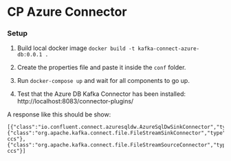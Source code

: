 # CP Azure Connector

### Setup

1) Build local docker image `docker build -t kafka-connect-azure-db:0.0.1 .`

2) Create the properties file and paste it inside the `conf` folder.

3) Run `docker-compose up` and wait for all components to go up.

4) Test that the Azure DB Kafka Connector has been installed: http://localhost:8083/connector-plugins/

A response like this should be show:

```
[{"class":"io.confluent.connect.azuresqldw.AzureSqlDwSinkConnector","type":"sink","version":"1.0.2"},{"class":"org.apache.kafka.connect.file.FileStreamSinkConnector","type":"sink","version":"5.3.1-ccs"},{"class":"org.apache.kafka.connect.file.FileStreamSourceConnector","type":"source","version":"5.3.1-ccs"}]
```
